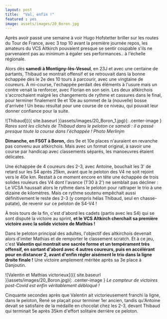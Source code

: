 ```yaml
---
layout: post
title:  "Val, enfin !"
featured : yes
image: assets/images/20_Boron.jpg
---
```



Après avoir passé une semaine à voir Hugo Hofstetter briller sur les routes du Tour de France, avec 3 top 10 avant la première journée repos, les amateurs du VCS Altkirch pouvaient presque se sentir coupable s'ils ne parvenaient pas au minimum à égaler ses performances.. à l'échelle régionale.

Alors dès **samedi à Montigny-lès-Vesoul**, en 23J et avec une centaine de partants, Thibaud se montrait offensif et se retrouvait dans la bonne échappée dès le 2e des 10 tours à parcourir, avec une vingtaine de coureurs. À mi-course, l'echappée perdait des éléments à l'usure mais un contre venait la renforcer, avec Florian en son sein.
Les deux altkirchois s'accrochaient malgré les changements de rythme et cassures dans le final, pour terminer finalement 9e et 10e au sommet de la (nouvelle) bosse d'arrivée ! Un beau résultat pour une course de ce niveau, qui pouvait leur donner confiance pour la suite.

![Thibaud]({{ site.baseurl }}assets/images/20_Boron_1.jpg){: .center-image }
_Rares sont les clichés de Thibaud dans le peloton ce samedi : il a passé presque toute la course dans l'échappée ! Photo Merlinjm_


**Dimanche, en FSGT à Boron,** des 9e et 10e places n'auraient en revanche pas convenu aux altkirchois. Mais avec un format original, à savoir une course par handicap avec classements séparés, les manoeuvres étaient délicates. 

Une échappée de 4 coureurs des 2-3, avec Antoine, bouchait les 3' de retard sur les S4 après 25km, avant que le peloton des V4 ne soit rejoint vers le 40e km. Restait à ce moment encore en tête une échappée de trois solides rouleurs des V4 dont l'avance (1'30 à 2') ne semblait pas décliner : Le VCSA haussait alors le rythme dans le peloton pour rattraper le trio à une dizaine de kilomètres. Mais ce rythme soutenu empêchait aussi définitivement le reste des 2-3 (y compris hélas Thibaud, seul en chasse-patate), de revenir sur ce peloton de S4-V4 !

À trois tours de la fin, c'est d'abord les cadets (partis avec les S4) qui se sont disputé la victoire au sprint, **et le VCS Altkirch cherchait sa première victoire avec la solide victoire de Mathias !**


Dans le peloton principal des adultes, l'objectif des altkirchois devenait alors d'imiter Mathias et de remporter le classement scratch. Et à ce jeu, c'est **Valentin qui montrait une sacrée forme et un tempérament très offensif, en sortant d'abord avec 4 autres coureurs, puis en accélérant pour en distancer 2, avant d'enfin régler aisément le trio dans la ligne droite finale !** Une victoire amplement méritée après sa 3e place à Danjoutin.

![Valentin et Mathias victorieux]({{ site.baseurl }}assets/images/20_Boron.jpg){: .center-image }
_Le compteur de victoires post-Covid est enfin véritablement débloqué !_

Cinquante secondes après que Valentin ait victorieusement franchi la ligne, dans le peloton, René se plaçait pour terminer 1er ancien, tandis qu'Antoine devait se satisfaire de la médaille en chocolat chez les 2-3, devant Thibaud qui terminait 5e après 35km d'effort solitaire derrière ce peloton.




